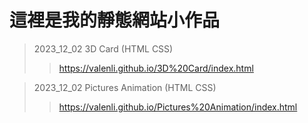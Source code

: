 # 這裡是我的靜態網站小作品

> 2023_12_02 3D Card  (HTML CSS)
>> <https://valenli.github.io/3D%20Card/index.html>

> 2023_12_02 Pictures Animation  (HTML CSS)
>> <https://valenli.github.io/Pictures%20Animation/index.html>
